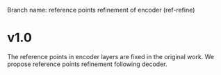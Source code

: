 Branch name: reference points refinement of encoder (ref-refine)
# v1.0
The reference points in encoder layers are fixed in the original work. We propose reference points refinement following decoder.